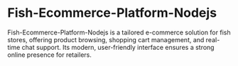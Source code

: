 # Fish-Ecommerce-Platform-Nodejs
Fish-Ecommerce-Platform-Nodejs is a tailored e-commerce solution for fish stores, offering product browsing, shopping cart management, and real-time chat support. Its modern, user-friendly interface ensures a strong online presence for retailers.
